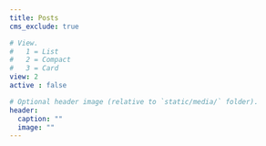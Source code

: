 ```yaml
---
title: Posts
cms_exclude: true

# View.
#   1 = List
#   2 = Compact
#   3 = Card
view: 2
active : false

# Optional header image (relative to `static/media/` folder).
header:
  caption: ""
  image: ""
---
```

